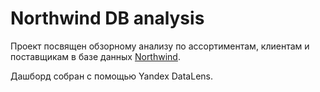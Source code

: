 # Northwind DB analysis
Проект посвящен обзорному анализу по ассортиментам, клиентам и поставщикам в базе данных [Northwind](https://www.yugabyte.com/blog/how-to-the-northwind-postgresql-sample-database-running-on-a-distributed-sql-database/).

Дашборд собран с помощью Yandex DataLens.
